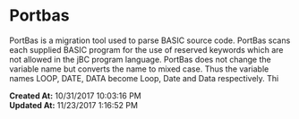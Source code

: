 # Portbas

PortBas is a migration tool used to parse BASIC source code. PortBas scans each supplied BASIC program for the use of reserved keywords which are not allowed in the jBC program language. PortBas does not change the variable name but converts the name to mixed case. Thus the variable names LOOP, DATE, DATA become Loop, Date and Data respectively. Thi  

**Created At:** 10/31/2017 10:03:16 PM  
**Updated At:** 11/23/2017 1:16:52 PM  

